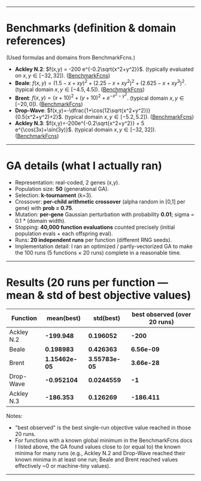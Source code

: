 
---
# Benchmarks (definition & domain references)

(Used formulas and domains from BenchmarkFcns.)

* **Ackley N.2**: $f(x,y) = -200 e^{-0.2\sqrt{x^2+y^2}}$. (typically evaluated on $x,y\in[-32,32]$). ([BenchmarkFcns][1])
* **Beale**: $f(x,y)=(1.5-x+xy)^2+(2.25-x+xy^2)^2+(2.625-x+xy^3)^2$. (typical domain $x,y\in[-4.5,4.5]$). ([BenchmarkFcns][2])
* **Brent**: $f(x,y)=(x+10)^2+(y+10)^2+e^{-x^2-y^2}$. (typical domain $x,y\in[-20,0]$). ([BenchmarkFcns][3])
* **Drop-Wave**: $f(x,y)=-\dfrac{1+\cos(12\sqrt{x^2+y^2})}{0.5(x^2+y^2)+2}$. (typical domain $x,y\in[-5.2,5.2]$). ([BenchmarkFcns][4])
* **Ackley N.3**: $f(x,y)=-200e^{-0.2\sqrt{x^2+y^2}} + 5 e^{\cos(3x)+\sin(3y)}$. (typical domain $x,y\in[-32,32]$). ([BenchmarkFcns][5])

---

# GA details (what I actually ran)

* Representation: real-coded, 2 genes (x,y).
* Population size: **50** (generational GA).
* Selection: **k-tournament** (k=3).
* Crossover: **per-child arithmetic crossover** (alpha random in \[0,1] per gene) with **prob = 0.75**.
* Mutation: **per-gene** Gaussian perturbation with probability **0.01**; sigma = 0.1 \* (domain width).
* Stopping: **40,000 function evaluations** counted precisely (initial population evals + each offspring eval).
* Runs: **20 independent runs** per function (different RNG seeds).
* Implementation detail: I ran an optimized / partly-vectorized GA to make the 100 runs (5 functions × 20 runs) complete in a reasonable time.

---

# Results (20 runs per function — mean & std of best objective values)

| Function   | mean(best)      | std(best)       | best observed (over 20 runs) |
| ---------- | --------------- | --------------- | ---------------------------- |
| Ackley N.2 | **-199.948**    | **0.196052**    | **-200**                     |
| Beale      | **0.198983**    | **0.426363**    | **6.56e-09**                 |
| Brent      | **1.15462e-05** | **3.55783e-05** | **3.66e-28**                 |
| Drop-Wave  | **-0.952104**   | **0.0244559**   | **-1**                       |
| Ackley N.3 | **-186.353**    | **0.126269**    | **-186.411**                 |

Notes:

* "best observed" is the best single-run objective value reached in those 20 runs.
* For functions with a known global minimum in the BenchmarkFcns docs I listed above, the GA found values close to (or equal to) the known minima for many runs (e.g., Ackley N.2 and Drop-Wave reached their known minima in at least one run; Beale and Brent reached values effectively \~0 or machine-tiny values).

---

[1]: https://benchmarkfcns.info/doc/ackleyn2fcn.html "Ackley N. 2 Function | BenchmarkFcns"
[2]: https://benchmarkfcns.info/doc/bealefcn.html "Beale Function | BenchmarkFcns"
[3]: https://benchmarkfcns.info/doc/brentfcn.html "Brent Function | BenchmarkFcns"
[4]: https://benchmarkfcns.info/doc/dropwavefcn.html "Drop-Wave Function | BenchmarkFcns"
[5]: https://benchmarkfcns.info/doc/ackleyn3fcn.html "Ackley N. 3 Function | BenchmarkFcns"
